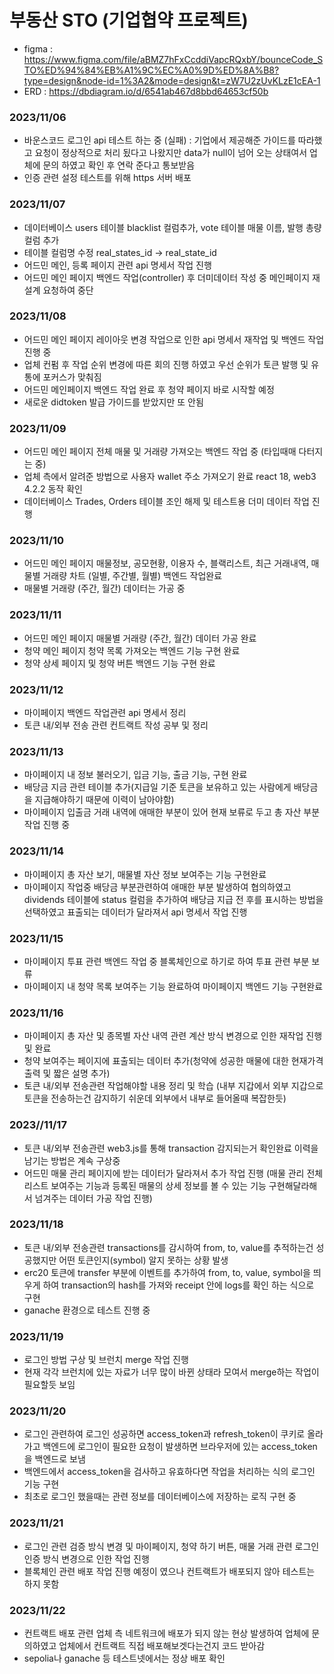 # 부동산 STO (기업협약 프로젝트)

- figma : https://www.figma.com/file/aBMZ7hFxCcddiVapcRQxbY/bounceCode_STO%ED%94%84%EB%A1%9C%EC%A0%9D%ED%8A%B8?type=design&node-id=1%3A2&mode=design&t=zW7U2zUvKLzE1cEA-1
- ERD : https://dbdiagram.io/d/6541ab467d8bbd64653cf50b

### 2023/11/06

- 바운스코드 로그인 api 테스트 하는 중 (실패) : 기업에서 제공해준 가이드를 따라했고 요청이 정상적으로 처리 됬다고 나왔지만 data가 null이 넘어 오는 상태여서 업체에 문의 하였고 확인 후 연락 준다고 통보받음
- 인증 관련 설정 테스트를 위해 https 서버 배포

### 2023/11/07

- 데이터베이스 users 테이블 blacklist 컬럼추가, vote 테이블 매물 이름, 발행 총량 컬럼 추가
- 테이블 컬럼명 수정 real_states_id -> real_state_id
- 어드민 메인, 등록 페이지 관련 api 명세서 작업 진행
- 어드민 메인 페이지 백엔드 작업(controller) 후 더미데이터 작성 중 메인페이지 재설계 요청하여 중단

### 2023/11/08

- 어드민 메인 페이지 레이아웃 변경 작업으로 인한 api 명세서 재작업 및 백엔드 작업 진행 중
- 업체 컨펌 후 작업 순위 변경에 따른 회의 진행 하였고 우선 순위가 토큰 발행 및 유통에 포커스가 맞춰짐
- 어드민 메인페이지 백엔드 작업 완료 후 청약 페이지 바로 시작할 예정
- 새로운 didtoken 발급 가이드를 받았지만 또 안됨

### 2023/11/09

- 어드민 메인 페이지 전체 매물 및 거래량 가져오는 백엔드 작업 중 (타입때매 다터지는 중)
- 업체 측에서 알려준 방법으로 사용자 wallet 주소 가져오기 완료 react 18, web3 4.2.2 동작 확인
- 데이터베이스 Trades, Orders 테이블 조인 해제 및 테스트용 더미 데이터 작업 진행

### 2023/11/10

- 어드민 메인 페이지 매물정보, 공모현황, 이용자 수, 블랙리스트, 최근 거래내역, 매물별 거래량 차트 (일별, 주간별, 월별) 백엔드 작업완료
- 매물별 거래량 (주간, 월간) 데이터는 가공 중

### 2023/11/11

- 어드민 메인 페이지 매물별 거래량 (주간, 월간) 데이터 가공 완료
- 청약 메인 페이지 청약 목록 가져오는 백엔드 기능 구현 완료
- 청약 상세 페이지 및 청약 버튼 백엔드 기능 구현 완료

### 2023/11/12

- 마이페이지 백엔드 작업관련 api 명세서 정리
- 토큰 내/외부 전송 관련 컨트랙트 작성 공부 및 정리

### 2023/11/13

- 마이페이지 내 정보 불러오기, 입금 기능, 출금 기능, 구현 완료
- 배당금 지금 관련 테이블 추가(지급일 기준 토큰을 보유하고 있는 사람에게 배당금을 지급해야하기 때문에 이력이 남아야함)
- 마이페이지 입출금 거래 내역에 애매한 부분이 있어 현재 보류로 두고 총 자산 부분 작업 진행 중

### 2023/11/14

- 마이페이지 총 자산 보기, 매물별 자산 정보 보여주는 기능 구현완료
- 마이페이지 작업중 배당금 부분관련하여 애매한 부분 발생하여 협의하였고 dividends 테이블에 status 컬럼을 추가하여 배당금 지급 전 후를 표시하는 방법을 선택하였고 표출되는 데이터가 달라져서 api 명세서 작업 진행

### 2023/11/15

- 마이페이지 투표 관련 백엔드 작업 중 블록체인으로 하기로 하여 투표 관련 부분 보류
- 마이페이지 내 청약 목록 보여주는 기능 완료하여 마이페이지 백엔드 기능 구현완료

### 2023/11/16

- 마이페이지 총 자산 및 종목별 자산 내역 관련 계산 방식 변경으로 인한 재작업 진행 및 완료
- 청약 보여주는 페이지에 표출되는 데이터 추가(청약에 성공한 매물에 대한 현재가격 출력 및 짧은 설명 추가)
- 토큰 내/외부 전송관련 작업해야할 내용 정리 및 학습 (내부 지갑에서 외부 지갑으로 토큰을 전송하는건 감지하기 쉬운데 외부에서 내부로 들어올때 복잡한듯)

### 2023//11/17

- 토큰 내/외부 전송관련 web3.js를 통해 transaction 감지되는거 확인완료 이력을 남기는 방법은 계속 구상중
- 어드민 매물 관리 페이지에 받는 데이터가 달라져서 추가 작업 진행 (매물 관리 전체 리스트 보여주는 기능과 등록된 매물의 상세 정보를 볼 수 있는 기능 구현해달라해서 넘겨주는 데이터 가공 작업 진행)

### 2023/11/18

- 토큰 내/외부 전송관련 transactions를 감시하여 from, to, value를 추적하는건 성공했지만 어떤 토큰인지(symbol) 알지 못하는 상황 발생
- erc20 토큰에 transfer 부분에 이벤트를 추가하여 from, to, value, symbol을 띄우게 하여 transaction의 hash를 가져와 receipt 안에 logs를 확인 하는 식으로 구현
- ganache 환경으로 테스트 진행 중

### 2023/11/19

- 로그인 방법 구상 및 브런치 merge 작업 진행
- 현재 각각 브런치에 있는 자료가 너무 많이 바뀐 상태라 모여서 merge하는 작업이 필요할듯 보임

### 2023/11/20

- 로그인 관련하여 로그인 성공하면 access_token과 refresh_token이 쿠키로 올라가고 백엔드에 로그인이 필요한 요청이 발생하면 브라우저에 있는 access_token을 백엔드로 보냄
- 백엔드에서 access_token을 검사하고 유효하다면 작업을 처리하는 식의 로그인 기능 구현
- 최초로 로그인 했을때는 관련 정보를 데이터베이스에 저장하는 로직 구현 중

### 2023/11/21

- 로그인 관련 검증 방식 변경 및 마이페이지, 청약 하기 버튼, 매물 거래 관련 로그인 인증 방식 변경으로 인한 작업 진행
- 블록체인 관련 배포 작업 진행 예정이 였으나 컨트랙트가 배포되지 않아 테스트는 하지 못함

### 2023/11/22

- 컨트랙트 배포 관련 업체 측 네트워크에 배포가 되지 않는 현상 발생하여 업체에 문의하였고 업체에서 컨트랙트 직접 배포해보겟다는건지 코드 받아감
- sepolia나 ganache 등 테스트넷에서는 정상 배포 확인
